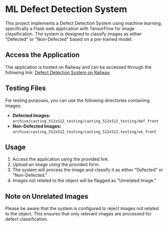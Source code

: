 # ML Defect Detection System

This project implements a Defect Detection System using machine learning, specifically a Flask web application with TensorFlow for image classification. The system is designed to classify images as either "Defected" or "Non-Defected" based on a pre-trained model.

## Access the Application

The application is hosted on Railway and can be accessed through the following link: [Defect Detection System on Railway](https://ml-defect-detection-system-production.up.railway.app/)

## Testing Files

For testing purposes, you can use the following directories containing images:

- **Defected Images:** `archive/casting_512x512_testing/casting_512x512_testing/def_front`
- **Non-Defected Images:** `archive/casting_512x512_testing/casting_512x512_testing/ok_front`

## Usage

1. Access the application using the provided link.
2. Upload an image using the provided form.
3. The system will process the image and classify it as either "Defected" or "Non-Defected."
4. Images not related to the object will be flagged as "Unrelated Image."

## Note on Unrelated Images

Please be aware that the system is configured to reject images not related to the object. This ensures that only relevant images are processed for defect classification.
